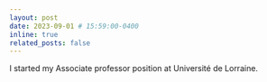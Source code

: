 ```yaml
---
layout: post
date: 2023-09-01 # 15:59:00-0400
inline: true
related_posts: false
---
```


I started my Associate professor position at Université de Lorraine.
